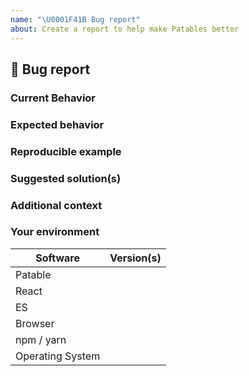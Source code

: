 ```yaml
---
name: "\U0001F41B Bug report"
about: Create a report to help make Patables better
---
```


## 🐛 Bug report

### Current Behavior

<!-- If applicable, add screenshots to help explain your problem. -->

### Expected behavior

<!-- A clear and concise description of what you expected to happen. -->

### Reproducible example

<!-- Use one a sandbox enviornment like Codepen. -->

### Suggested solution(s)

<!-- How could we solve this bug? What changes would need to made to Patables? -->

### Additional context

<!-- Add any other context about the problem here.  -->

### Your environment

<!-- PLEASE FILL THIS OUT -->

| Software         | Version(s) |
| ---------------- | ---------- |
| Patable          |
| React            |
| ES               |
| Browser          |
| npm / yarn       |
| Operating System |